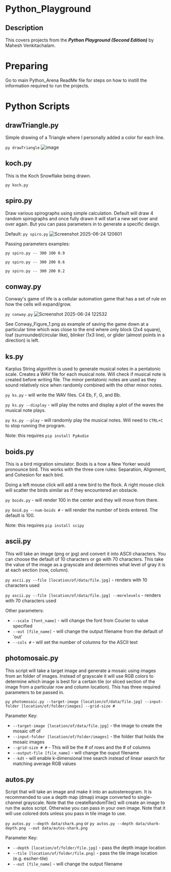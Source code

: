 # Python_Playground

## Description
This covers projects from the ***Python Playground (Second Edition)*** by Mahesh Venkitachalam.

# Preparing
Go to main Python_Arena ReadMe file for steps on how to instill the information required to run the projects.

# Python Scripts

## drawTriangle.py
Simple drawing of a Triangle where I personally added a color for each line.

`py drawTriangle`
![image](https://github.com/user-attachments/assets/53ae2b36-9cab-4d86-b491-588fe7418997)

## koch.py
This is the Koch Snowflake being drawn.

`py koch.py`

## spiro.py
Draw various spirographs using simple calculation. Default will draw 4 random spirographs and once fully drawn it will start a new set over and over again. But you can pass parameters in to generate a specific design.

Default: `py spiro.py`
![Screenshot 2025-06-24 120601](https://github.com/user-attachments/assets/0ff6dcda-a755-4c0e-85c8-6aee897fb6c0)

Passing parameters examples:

`py spiro.py -- 300 100 0.9`

`py spiro.py -- 300 200 0.6`

`py spiro.py -- 300 200 0.2`

## conway.py
Conway's game of life is a cellular automation game that has a set of rule on how the cells will expand/grow.

`py conway.py`
![Screenshot 2025-06-24 122532](https://github.com/user-attachments/assets/dd6ea2ce-12a9-4851-81dc-246344ef1afe)

See Conway_Figure_1.png as example of saving the game down at a particular time which was close to the end where only block (2x4 square), loaf (surrounded/circular like), blinker (1x3 line), or glider (almost points in a direction) is left.

## ks.py
Karplus String algorithm is used to generate musical notes in a pentatonic scale. Creates a WAV file for each musical note. Will check if musical note is created before writing file. The minor pentatonic notes are used as they sound relatively nice when randomly combined with the other minor notes.

`py ks.py` - will write the WAV files. C4 Eb, F, G, and Bb.

`py ks.py --display` - will play the notes and display a plot of the waves the musical note plays.

`py ks.py --play` - will randomly play the musical notes. Will need to `CTRL+C` to stop running the program.

Note: this requires `pip install PyAudio`

## boids.py
This is a bird migration simulator. Boids is a how a New Yorker would pronounce bird. This works with the three core rules: Separation, Alignment, and Cohesion for each bird.

Doing a left mouse click will add a new bird to the flock. A right mouse click will scatter the birds similar as if they encountered an obstacle.

`py boids.py` - will render 100 in the center and they will move from there.

`py boid.py --num-boids #` - will render the number of birds entered. The default is 100.

Note: this requires `pip install scipy`

## ascii.py
This will take an image (png or jpg) and convert it into ASCII characters. You can choose the default of 10 characters or go with 70 characters. This take the value of the image as a grayscale and determines what level of gray it is at each section (row, column).

`py ascii.py --file [location/of/data/file.jpg]` - renders with 10 characters used

`py ascii.py --file [location/of/data/file.jpg] --morelevels` - renders with 70 characters used

Other parameters:
* `--scale [font_name]` - will change the font from Courier to value specified
* `--out [file_name]` - will change the output filename from the default of 'out'
* `--cols #` - will set the number of columns for the ASCII text


## photomosaic.py
This script will take a target image and generate a mosaic using images from an folder of images. Instead of grayscale it will use RGB colors to determine which image is best for a certain tile (or sliced section of the image from a particular row and column location). This has three required parameters to be passed in.

`py photomosaic.py --target-image [location/of/data/file.jpg] --input-folder [location/of/folder/images] --grid-size #`

Parameter Key:
* `--target-image [location/of/data/file.jpg]` - the image to create the mosaic off of
* `--input-folder [location/of/folder/images]` - the folder that holds the mosaic images
* `--grid-size # #` - This will be the # of rows and the # of columns
* `--output-file [file_name]` - will change the ouput filename
* `--kdt` - will enable k-dimensional tree search instead of linear search for matching average RGB values

## autos.py
Script that will take an image and make it into an autostereogram. It is recommended to use a depth map (dmap) image converted to single-channel grayscale. Note that the createRandomTile() will create an image to run the autos script. Otherwise you can pass in your own image. Note that it will use colored dots unless you pass in tile image to use.

`py autos.py --depth data/shark.png` or
`py autos.py --depth data/shark-depth.png --out data/autos-shark.png`

Parameter Key:
* `--depth [location/of/folder/file.jpg]` - pass the depth image location
* `--tile [location/of/folder/file.png]` - pass the tile image location (e.g. escher-tile)
* `--out [file_name]` - will change the output filename


